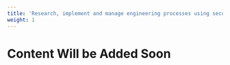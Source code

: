 ```yaml
---
title: 'Research, implement and manage engineering processes using secure design principles'
weight: 1
---
```


# Content Will be Added Soon